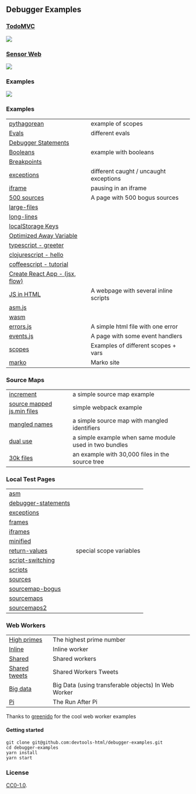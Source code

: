 ## Debugger Examples

### [TodoMVC](./examples/todomvc)
[![][todomvc-screen]](./examples/todomvc)

### [Sensor Web][sensor-url]

[![][sensor-screen]][sensor-url]

### Examples

[![][examples-screen]][examples-url]

### Examples

| | |
| --- | --- |
| [pythagorean](./examples/pythagorean) | example of scopes |
| [Evals](./examples/evals.html) | different evals |
| [Debugger Statements](./examples/debugger-statements.html) | |
| [Booleans](./examples/booleans) | example with booleans |
| [Breakpoints](./examples/breakpoints.html)||
| [exceptions](./examples/exceptions.html) | different caught / uncaught exceptions |
| [iframe](./examples/iframe.html) | pausing in an iframe |
| [500 sources](./examples/500-sources.html) | A page with 500 bogus sources |
| [large-files](./examples/large-files.html) | |
| [long-lines](./examples/long-lines) | |
| [localStorage Keys](./examples/localstorage-keys.html) | |
| [Optimized Away Variable](./examples/optimized-away.html) | |
| [typescript - greeter](./examples/typescript/greeter) | |
| [clojurescript - hello](./examples/clojurescript/hello.html) | |
| [coffeescript - tutorial](./examples/coffeescript/tutorial) | |
| [Create React App - (jsx, flow)](./examples/my-app/build) | |
| [JS in HTML](./examples/js-in-html.html) | A webpage with several inline scripts |
| [asm.js](./examples/asm.html) | |
| [wasm](./examples/wasm/fib/fib.index.html)||
| [errors.js](./examples/errors.html) | A simple html file with one error |
| [events.js](./examples/events.html) | A page with some event handlers |
| [scopes](./examples/scopes.html) | Examples of different scopes + vars |
| [marko](https://github.com/marko-js-samples/marko-webpack) | Marko site |

### Source Maps

| | |
| --- | --- |
| [increment](./examples/increment) | a simple source map example |
| [source mapped js.min files](http://wbamberg.github.io/example-websites/source-mapping/index.html) | simple webpack example|
| [mangled names](./examples/sequence-print/sequence_print.html) | a simple source map with mangled identifiers|
| [dual use](./examples/dualuse/dualuse.html) | a simple example when same module used in two bundles|
| [30k files](./examples/f30k/index.html) | an example with 30,000 files in the source tree|

### Local Test Pages

| | |
| --- | --- |
| [asm] | |
| [debugger-statements] | |
| [exceptions] | |
| [frames] | |
| [iframes] | |
| [minified] | |
| [return-values] | special scope variables |
| [script-switching] | |
| [scripts] | |
| [sources] | |
| [sourcemap-bogus] | |
| [sourcemaps] | |
| [sourcemaps2] | |

### Web Workers

| | |
| --- | --- |
| [High primes](./examples/workers/high-prime.html) | The highest prime number |
| [Inline](./examples/workers/inline.html) | Inline worker |
| [Shared](./examples/workers/shared.html) | Shared workers |
| [Shared tweets](./examples/workers/shared-tweets.html) | Shared Workers Tweets |
| [Big data](./examples/workers/big-data.html) | Big Data (using transferable objects) In Web Worker |
| [Pi](./examples/workers/pi.html) | The Run After Pi |

Thanks to [greenido] for the cool web worker examples

#### Getting started

```
git clone git@github.com:devtools-html/debugger-examples.git
cd debugger-examples
yarn install
yarn start
```


[todomvc-screen]: https://cloud.githubusercontent.com/assets/254562/22754631/3644ed8a-ee0e-11e6-9ada-17ca36f7e0cf.png
[sensor-screen]: https://cloud.githubusercontent.com/assets/254562/22754691/6f316e70-ee0e-11e6-9136-83238cd3e530.png
[sensor-url]: http://aws-sensorweb-static-site.s3-website-us-west-2.amazonaws.com

[examples-screen]:https://shipusercontent.com/e72dc7467d63d6ebcd69e504548534f8/Screen%20Shot%202017-07-12%20at%2011.48.25%20AM.png
[examples-url]: https://devtools-html.github.io/debugger-examples/examples/examples.html

[asm]:http://localhost:8000/integration/examples/doc-asm.html
[debugger-statements]:http://localhost:8000/integration/examples/doc-debugger-statements.html
[exceptions]:http://localhost:8000/integration/examples/doc-exceptions.html
[frames]:http://localhost:8000/integration/examples/doc-frames.html
[iframes]:http://localhost:8000/integration/examples/doc-iframes.html
[minified]:http://localhost:8000/integration/examples/doc-minified.html
[return-values]:http://localhost:8000/integration/examples/doc-return-values.html
[script-switching]:http://localhost:8000/integration/examples/doc-script-switching.html
[scripts]:http://localhost:8000/integration/examples/doc-scripts.html
[sourcemap-bogus]:http://localhost:8000/integration/examples/doc-sourcemap-bogus.html
[sourcemaps]:http://localhost:8000/integration/examples/doc-sourcemaps.html
[sourcemaps2]:http://localhost:8000/integration/examples/doc-sourcemaps2.html
[sources]:http://localhost:8000/integration/examples/doc-sources.html
[greenido]: https://github.com/greenido/Web-Workers-Examples-

### License

[CC0-1.0](./LICENSE).
